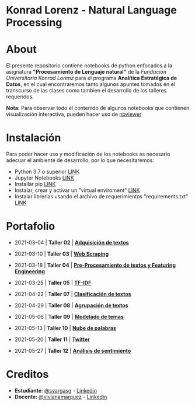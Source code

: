 # Konrad Lorenz - Natural Language Processing

# About

El presente repositorio contiene notebooks de python enfocados a la asignatura **"Procesamiento de Lenguaje natural"** de la *Fundación Universitaria Konrad Lorenz* para el programa **Analítica Estratégica de Datos**, en el cual encontraremos tanto algunos apuntes tomados en el transcurso de las clases como tambien el desarrollo de los talleres requeridos. 

**Nota:** Para observar todo el contenido de algunos notebooks que contienen visualización interactiva, pueden hacer uso de [nbviewer](https://nbviewer.jupyter.org/)

# Instalación

Para poder hacer uso y modificación de los notebooks es necesario adecuar el ambiente de desarrollo, por lo que necesitaremos:
- Python 3.7 o superior [LINK](https://www.python.org/downloads/release/python-379/)
- Jupyter Notebooks [LINK](https://jupyter.org/install)
- Installar pip [LINK](https://packaging.python.org/guides/installing-using-pip-and-virtual-environments/#installing-pip)
- Instalar, crear y activar un "virtual enviroment" [LINK](https://packaging.python.org/guides/installing-using-pip-and-virtual-environments/#installing-pip)
- Instalar librerias usando el archivo de requerimientos "requirements.txt" [LINK](https://packaging.python.org/guides/installing-using-pip-and-virtual-environments/#installing-pip)

# Portafolio

-  2021-03-04 | **Taller 02** | [**Adquisición de textos**](https://github.com/svargasg/KL-Natural_Language_Processing/blob/main/Clases/20210520/taller/taller12.ipynb)

-  2021-03-10 | **Taller 03** | [**Web Scraping**](https://github.com/svargasg/KL-Natural_Language_Processing/blob/main/Clases/20210304/Taller/taller3.ipynb)

-  2021-03-18 | **Taller 04** | [**Pre-Procesamiento de textos y Featuring Engineering**](https://github.com/svargasg/KL-Natural_Language_Processing/blob/main/Clases/20210311/Taller/taller4.ipynb)

-  2021-03-25 | **Taller 05** | [**TF-IDF**](https://github.com/svargasg/KL-Natural_Language_Processing/blob/main/Clases/20210318/Taller/taller5.ipynb)

-  2021-04-22 | **Taller 07** | [**Clasificación de textos**](https://github.com/svargasg/KL-Natural_Language_Processing/blob/main/Clases/20210415/taller/taller7.ipynb)

-  2021-04-29 | **Taller 08** | [**Agrupación de textos**](https://github.com/svargasg/KL-Natural_Language_Processing/blob/main/Clases/20210422/taller/taller8.ipynb)

-  2021-05-06 | **Taller 09** | [**Modelado de temas**](https://github.com/svargasg/KL-Natural_Language_Processing/blob/main/Clases/20210429/Taller/taller9.ipynb)

-  2021-05-13 | **Taller 10** | [**Nube de palabras**](https://github.com/svargasg/KL-Natural_Language_Processing/blob/main/Clases/20210506/taller/taller10.ipynb)

-  2021-05-20 | **Taller 11** | [**Twitter**](https://github.com/svargasg/KL-Natural_Language_Processing/blob/main/Clases/20210513/taller/taller11.ipynb)

-  2021-05-27 | **Taller 12** | [**Análisis de sentimiento**](https://github.com/svargasg/KL-Natural_Language_Processing/blob/main/Clases/20210520/taller/taller12.ipynb)

# Creditos

- **Estudiante**: [@svargasg](https://github.com/svargasg) - [Linkedin](www.linkedin.com/in/svargasg)
- **Docente**: [@vivianamarquez](https://github.com/vivianamarquez) - [Linkedin](https://www.linkedin.com/in/vivianamarquez/)